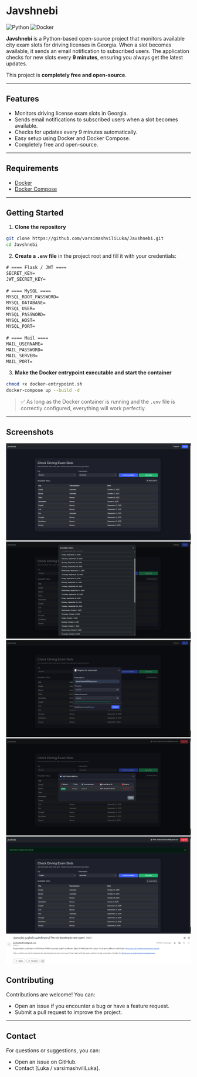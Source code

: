 # Javshnebi

![Python](https://img.shields.io/badge/Python-3.10-blue) ![Docker](https://img.shields.io/badge/Docker-Ready-lightgrey)

**Javshnebi** is a Python-based open-source project that monitors available city exam slots for driving licenses in Georgia. When a slot becomes available, it sends an email notification to subscribed users. The application checks for new slots every **9 minutes**, ensuring you always get the latest updates.

This project is **completely free and open-source**.

---

## Features

- Monitors driving license exam slots in Georgia.
- Sends email notifications to subscribed users when a slot becomes available.
- Checks for updates every 9 minutes automatically.
- Easy setup using Docker and Docker Compose.
- Completely free and open-source.

---

## Requirements

- [Docker](https://www.docker.com/)
- [Docker Compose](https://docs.docker.com/compose/)

---

## Getting Started

1. **Clone the repository**

```bash
git clone https://github.com/varsimashviliLuka/Javshnebi.git
cd Javshnebi
```

2. **Create a `.env` file** in the project root and fill it with your credentials:

```env
# ==== Flask / JWT ====
SECRET_KEY=
JWT_SECRET_KEY=

# ==== MySQL ====
MYSQL_ROOT_PASSWORD=
MYSQL_DATABASE=
MYSQL_USER=
MYSQL_PASSWORD=
MYSQL_HOST=
MYSQL_PORT=

# ==== Mail ====
MAIL_USERNAME=
MAIL_PASSWORD=
MAIL_SERVER=
MAIL_PORT=
```
3. **Make the Docker entrypoint executable and start the container**

```bash
chmod +x docker-entrypoint.sh
docker-compose up --build -d
```
> ✅ As long as the Docker container is running and the `.env` file is correctly configured, everything will work perfectly.

---

## Screenshots

![Dashboard](screenshots/1.png)
![Dashboard](screenshots/2.png)
![Dashboard](screenshots/3.png)
![Dashboard](screenshots/4.png)
![Dashboard](screenshots/5.png)
![EmailExample](screenshots/6.png)

## Contributing

Contributions are welcome! You can:

- Open an issue if you encounter a bug or have a feature request.
- Submit a pull request to improve the project.

---


## Contact

For questions or suggestions, you can:

- Open an issue on GitHub.
- Contact [Luka / varsimashviliLuka].
